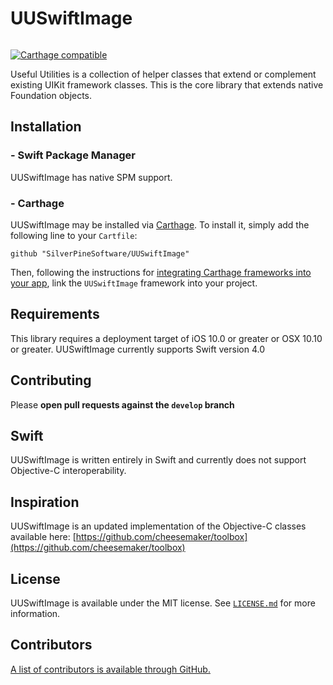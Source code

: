 # UUSwiftImage

<img src = "https://jonhays.me/uploads/2020/86a3741f4b.jpg" alt="" />

[![Carthage compatible](https://img.shields.io/badge/Carthage-compatible-4BC51D.svg?style=flat)](https://github.com/Carthage/Carthage)

Useful Utilities is a collection of helper classes that extend or complement existing UIKit framework classes. This is the core library that extends native Foundation objects.

## Installation

### - Swift Package Manager

UUSwiftImage has native SPM support.

### - Carthage

UUSwiftImage may be installed via [Carthage](https://github.com/Carthage/Carthage). To install it, simply add the following line to your `Cartfile`:

```
github "SilverPineSoftware/UUSwiftImage"
```

Then, following the instructions for [integrating Carthage frameworks into your app](https://github.com/Carthage/Carthage#if-youre-building-for-ios-tvos-or-watchos), link the `UUSwiftImage` framework into your project.

## Requirements

This library requires a deployment target of iOS 10.0 or greater or OSX 10.10 or greater.
UUSwiftImage currently supports Swift version 4.0 

## Contributing

Please **open pull requests against the `develop` branch**

## Swift

UUSwiftImage is written entirely in Swift and currently does not support Objective-C interoperability.

## Inspiration

UUSwiftImage is an updated implementation of the Objective-C classes available here:
[https://github.com/cheesemaker/toolbox](https://github.com/cheesemaker/toolbox)

## License

UUSwiftImage is available under the MIT license. See [`LICENSE.md`](https://github.com/SilverPineSoftware/UUSwiftImage/blob/master/LICENSE.md) for more information.

## Contributors

[A list of contributors is available through GitHub.](https://github.com/SilverPineSoftware/UUSwiftImage/graphs/contributors)

